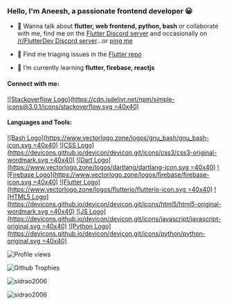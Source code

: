 

### Hello, I'm Aneesh, a passionate frontend developer 😀  
  
- 💬 Wanna talk about **flutter, web frontend, python, bash** or collaborate with me, find me on the [Flutter Discord server] and occasionally on [/r/FlutterDev Discord server]...or [ping me](https://discordapp.com/users/724119894815277128)

-  🔎 Find me triaging issues in the [Flutter repo]

- 🌱 I’m currently learning **flutter, firebase, reactjs**  
  
#### Connect with me:
[![Stackoverflow Logo](https://cdn.jsdelivr.net/npm/simple-icons@3.0.1/icons/stackoverflow.svg =40x40)](https://stackoverflow.com/users/11626847)

  
#### Languages and Tools: 

[![Bash Logo](https://www.vectorlogo.zone/logos/gnu_bash/gnu_bash-icon.svg =40x40)][bash] [![CSS Logo](https://devicons.github.io/devicon/devicon.git/icons/css3/css3-original-wordmark.svg =40x40)][css] [![Dart Logo](https://www.vectorlogo.zone/logos/dartlang/dartlang-icon.svg =40x40)][dart] [![Firebase Logo](https://www.vectorlogo.zone/logos/firebase/firebase-icon.svg =40x40)][firebase] [![Flutter Logo](https://www.vectorlogo.zone/logos/flutterio/flutterio-icon.svg =40x40)][flutter] [![HTML5 Logo](https://devicons.github.io/devicon/devicon.git/icons/html5/html5-original-wordmark.svg =40x40)][html5] [ ![JS Logo](https://devicons.github.io/devicon/devicon.git/icons/javascript/javascript-original.svg =40x40)][js] [![Python Logo](https://devicons.github.io/devicon/devicon.git/icons/python/python-original.svg =40x40)][python]


![Profile views](https://komarev.com/ghpvc/?username=sidrao2006&label=Profile%20views&color=0e75b6&style=flat)

![Github Trophies](https://github-profile-trophy.vercel.app/?username=sidrao2006&title=Joined2020,Issues,PullRequest,Commit,Repositories)

![sidrao2006](https://github-readme-stats.vercel.app/api/top-langs/?username=sidrao2006&layout=compact)

![sidrao2006](https://github-readme-stats.vercel.app/api?username=sidrao2006&show_icons=true&hide=stars)

[Flutter repo]: https://github.com/flutter/flutter
[Flutter Discord server]: https://discord.gg/BS8KZyg
[/r/FlutterDev Discord server]: https://discord.gg/rflutterdev
[bash]: https://www.gnu.org/software/bash/
[css]: https://www.w3schools.com/css/
[dart]: https://dart.dev
[firebase]: https://firebase.google.com/
[flutter]: https://flutter.dev
[html5]: https://www.w3.org/html/
[js]: https://developer.mozilla.org/en-US/docs/Web/JavaScript
[python]: https://www.python.org
